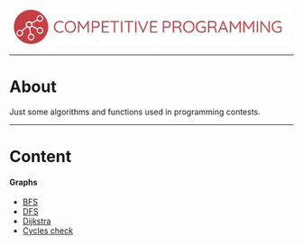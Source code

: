 ![](https://raw.githubusercontent.com/EduardoRotundaro/Competitive-Programming/master/Readme/rm_img.png)

---

# About
Just some algorithms and functions used in programming contests.

---

# Content

#### Graphs

* [BFS](https://github.com/EduardoRotundaro/competitive-programming/blob/master/src/bfs/BFS.cpp)
* [DFS](https://github.com/EduardoRotundaro/competitive-programming/blob/master/src/dfs/DFS.cpp)
* [Dijkstra](https://github.com/EduardoRotundaro/competitive-programming/blob/master/src/dijkstra/Dijkstra.cpp)
* [Cycles check](https://github.com/EduardoRotundaro/competitive-programming/blob/master/src/ciclos/Ciclos.cpp)
